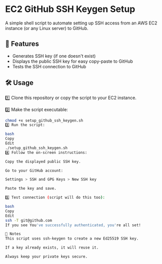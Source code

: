 # EC2 GitHub SSH Keygen Setup

A simple shell script to automate setting up SSH access from an AWS EC2 instance (or any Linux server) to GitHub.

## 🚀 Features

- Generates SSH key (if one doesn't exist)
- Displays the public SSH key for easy copy-paste to GitHub
- Tests the SSH connection to GitHub

## 🛠 Usage

1️⃣ Clone this repository or copy the script to your EC2 instance.

2️⃣ Make the script executable:

```bash
chmod +x setup_github_ssh_keygen.sh
3️⃣ Run the script:

bash
Copy
Edit
./setup_github_ssh_keygen.sh
4️⃣ Follow the on-screen instructions:

Copy the displayed public SSH key.

Go to your GitHub account:

Settings > SSH and GPG Keys > New SSH key

Paste the key and save.

5️⃣ Test connection (script will do this too):

bash
Copy
Edit
ssh -T git@github.com
If you see You've successfully authenticated, you're all set!

📌 Notes
This script uses ssh-keygen to create a new Ed25519 SSH key.

If a key already exists, it will reuse it.

Always keep your private keys secure.
